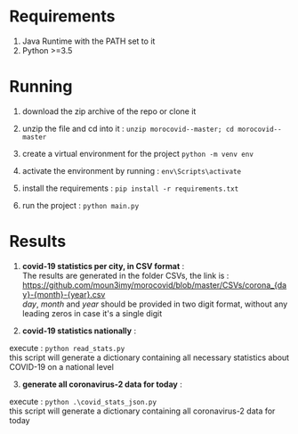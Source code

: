# Requirements 
1. Java Runtime with the PATH set to it
2. Python >=3.5

# Running
1. download the zip archive of the repo or clone it
2. unzip the file and cd into it : 
```unzip morocovid--master; cd morocovid--master```
3. create a virtual environment for the project
 ```python -m venv env```

4. activate the environment by running :
```env\Scripts\activate```

5. install the requirements : 
```pip install -r requirements.txt```

6. run the project : 
```python main.py```

# Results

1. **covid-19 statistics per city, in CSV format** :  
The results are generated in the folder CSVs, 
the link is : https://github.com/moun3imy/morocovid/blob/master/CSVs/corona_{day}-{month}-{year}.csv  
*day*, *month* and *year* should be provided in two digit format, without any leading zeros in case it's a single digit

2. **covid-19 statistics nationally** :

execute : ```python read_stats.py ```  
this script will generate a dictionary containing all necessary statistics about COVID-19 on a national level

3. **generate all coronavirus-2 data for today** : 

execute : ```python .\covid_stats_json.py```  
this script will generate a dictionary containing all coronavirus-2 data for today

